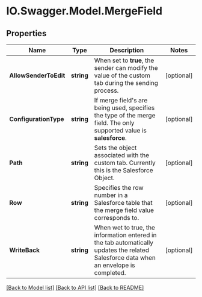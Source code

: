 # IO.Swagger.Model.MergeField
## Properties

Name | Type | Description | Notes
------------ | ------------- | ------------- | -------------
**AllowSenderToEdit** | **string** | When set to **true**, the sender can modify the value of the custom tab during the sending process. | [optional] 
**ConfigurationType** | **string** | If merge field&#39;s are being used, specifies the type of the merge field. The only  supported value is **salesforce**. | [optional] 
**Path** | **string** | Sets the object associated with the custom tab. Currently this is the Salesforce Object. | [optional] 
**Row** | **string** | Specifies the row number in a Salesforce table that the merge field value corresponds to. | [optional] 
**WriteBack** | **string** | When wet to true, the information entered in the tab automatically updates the related Salesforce data when an envelope is completed. | [optional] 

[[Back to Model list]](../README.md#documentation-for-models) [[Back to API list]](../README.md#documentation-for-api-endpoints) [[Back to README]](../README.md)

